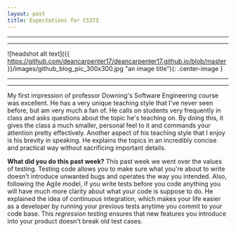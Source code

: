 ```yaml
---
layout: post
title: Expectations for CS373
---
```

****
----
![headshot alt text]({{ https://github.com/deancarpenter17/deancarpenter17.github.io/blob/master }}/images/github_blog_pic_300x300.jpg "an image title"){: .center-image }
****
----
  My first impression of professor Downing's Software Engineering course was excellent. He has a very unique teaching style that I've never seen before, but am very much a fan of. He calls on students very frequently in class and asks questions about the topic he's teaching on. By doing this, it gives the class a much smaller, personal feel to it and commands your attention pretty effectively. Another aspect of his teaching style that I enjoy is his brevity in speaking. He explains the topics in an incredibly concise and practical way without sacrificing important details.
  
  **What did you do this past week?** This past week we went over the values of testing. Testing code allows you to make sure what you're about to write doesn't introduce unwanted bugs and operates the way you intended. Also, following the Agile model, if you write tests before you code anything you will have much more clarity about what your code is suppose to do. He explained the idea of continuous integration, which makes your life easier as a developer by running your previous tests anytime you commit to your code base. This _regression testing_ ensures that new features you introduce into your product doesn't break old test cases. 
